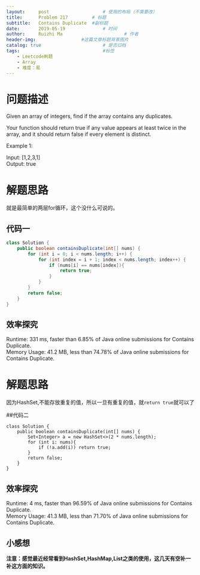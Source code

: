 ```yaml
---
layout:     post   				    # 使用的布局（不需要改）
title:      Problem 217  		# 标题 
subtitle:   Contains Duplicate  #副标题
date:       2019-05-19				# 时间
author:     Ruizhi Ma 						# 作者
header-img:              	#这篇文章标题背景图片
catalog: true 						# 是否归档
tags:								#标签
    - Leetcode刷题
    - Array
    - 难度：易
---
```

# 问题描述
Given an array of integers, find if the array contains any duplicates.  

Your function should return true if any value appears at least twice in the array, and it should return false if every element is distinct.  

Example 1:    

Input: [1,2,3,1]    
Output: true   

# 解题思路
就是最简单的两层for循环，这个没什么可说的。  

## 代码一
```java
class Solution {
    public boolean containsDuplicate(int[] nums) {
        for (int i = 0; i < nums.length; i++) {
            for (int index = i + 1; index < nums.length; index++) {
                if (nums[i] == nums[index]){
                    return true;
                }
            }
        }
        return false;
    }
}
```
## 效率探究
Runtime: 331 ms, faster than 6.85% of Java online submissions for Contains Duplicate.  
Memory Usage: 41.2 MB, less than 74.78% of Java online submissions for Contains Duplicate.  

# 解题思路
因为HashSet,不能存放重复的值，所以一旦有重复的值，就```return true```就可以了  

##代码二
```
class Solution {
    public boolean containsDuplicate(int[] nums) {
        Set<Integer> a = new HashSet<>(2 * nums.length);
        for (int i: nums){
            if (!a.add(i)) return true;
        }
        return false;
    }
}
```
## 效率探究
Runtime: 4 ms, faster than 96.59% of Java online submissions for Contains Duplicate.  
Memory Usage: 41.3 MB, less than 71.70% of Java online submissions for Contains Duplicate.
## 小感想
**注意：感觉最近经常看到HashSet,HashMap,List之类的使用，这几天有空补一补这方面的知识。**